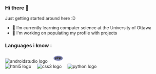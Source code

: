 ### Hi there 👋
Just getting started around here :D
- 🌱 I’m currently learning computer science at the University of Ottawa
- 💬 I'm working on populating my profile with projects
### Languages i know :
<img src="https://cdn.jsdelivr.net/gh/devicons/devicon/icons/androidstudio/androidstudio-original.svg" height="30" alt="androidstudio logo"  />
<img width="12" />
<img src="https://github.com/devicons/devicon/blob/v2.16.0/icons/php/php-original.svg" height="30" height="30" alt="androidstudio logo" />
<img width="12" />
<div align="left">
<img src="https://cdn.jsdelivr.net/gh/devicons/devicon/icons/html5/html5-original.svg" height="30" alt="html5 logo"  />
<img width="12" />
<img src="https://cdn.jsdelivr.net/gh/devicons/devicon/icons/css3/css3-original.svg" height="30" alt="css3 logo"  />
<img width="12" />
<img src="https://cdn.jsdelivr.net/gh/devicons/devicon/icons/python/python-original.svg" height="30" alt="python logo"  />
<img width="12" />
</div>

<!--
**eelbe029/eelbe029** is a ✨ _special_ ✨ repository because its `README.md` (this file) appears on your GitHub profile.

Here are some ideas to get you started:

- 🌱 I’m currently learning computer science at the University of Ottawa
- 💬 I'm currently working on pupulating my profile with projects
-->
